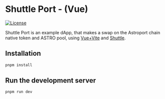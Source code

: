 # Shuttle Port - (Vue)

[![License][github-license]][github-license-url]

Shuttle Port is an example dApp, that makes a swap on the Astroport chain native token and ASTRO pool, using [Vue+Vite](https://vitejs.dev/) and [Shuttle](https://github.com/delphi-labs/shuttle).

## Installation 

```bash
pnpm install
```

## Run the development server

```bash
pnpm run dev
```


[github-license]: https://img.shields.io/github/license/delphi-labs/shuttle
[github-license-url]: https://github.com/delphi-labs/shuttle/blob/main/LICENSE